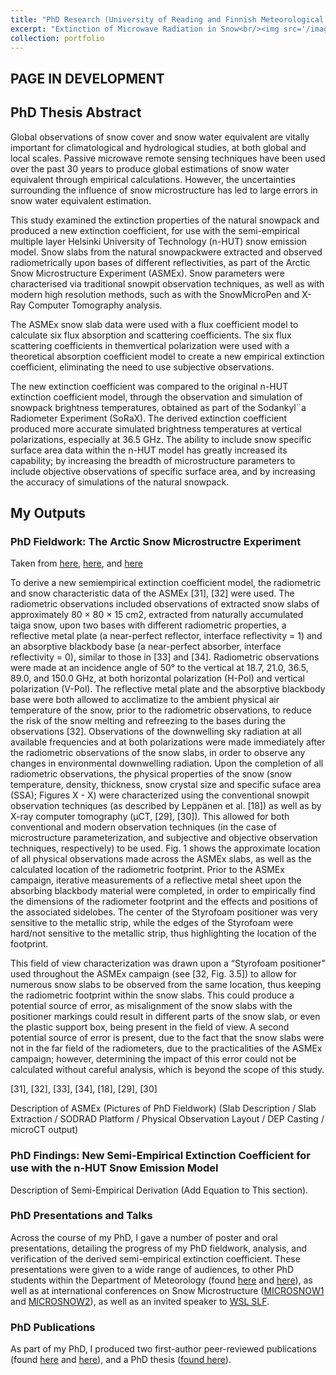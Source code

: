 ```yaml
---
title: "PhD Research (University of Reading and Finnish Meteorological Institute)"
excerpt: "Extinction of Microwave Radiation in Snow<br/><img src='/images/WM_snowslab-border-500x427.png'>"
collection: portfolio
---
```

## PAGE IN DEVELOPMENT


## PhD Thesis Abstract
Global observations of snow cover and snow water equivalent are vitally important
for climatological and hydrological studies, at both global and local scales. Passive microwave remote sensing techniques have been used over the past 30 years to produce global estimations of snow water equivalent through empirical calculations. However, the uncertainties surrounding the influence of snow microstructure has led to large errors in snow water equivalent estimation.

This study examined the extinction properties of the natural snowpack and produced a new extinction coefficient, for use with the semi-empirical multiple layer Helsinki University of Technology (n-HUT) snow emission model. Snow slabs from the natural snowpackwere extracted and observed radiometrically upon bases of different reflectivities, as part of the Arctic Snow Microstructure Experiment (ASMEx). Snow parameters were characterised via traditional snowpit observation techniques, as well as with modern high resolution methods, such as with the SnowMicroPen and X-Ray Computer Tomography analysis.

The ASMEx snow slab data were used with a flux coefficient model to calculate six flux absorption and scattering coefficients. The six flux scattering coefficients in themvertical polarization were used with a theoretical absorption coefficient model to create a new empirical extinction coefficient, eliminating the need to use subjective observations.

The new extinction coefficient was compared to the original n-HUT extinction coefficient model, through the observation and simulation of snowpack brightness temperatures, obtained as part of the Sodankyl¨a Radiometer Experiment (SoRaX). The derived extinction coefficient produced more accurate simulated brightness temperatures at vertical polarizations, especially at 36.5 GHz. The ability to include snow specific surface area data within the n-HUT model has greatly increased its capability; by increasing the breadth of microstructure parameters to include objective observations of specific surface area, and by increasing the accuracy of simulations of the natural snowpack.

## My Outputs

### PhD Fieldwork: The Arctic Snow Microstructre Experiment
Taken from [here](http://willmaslanka.github.io/files/gi-5-85-2016.pdf), [here](http://willmaslanka.github.io/files/TGRS-57-7405-2019.pdf), and [here](http://willmaslanka.github.io/files/18000327_Maslanka_Thesis.pdf)

To derive a new semiempirical extinction coefficient model, the radiometric and snow characteristic data of the ASMEx [31], [32] were used. The radiometric observations included observations of extracted snow slabs of approximately 80 × 80 × 15 cm2, extracted from naturally accumulated taiga snow, upon two bases with different radiometric properties, a reflective metal plate (a near-perfect reflector, interface reflectivity = 1) and an absorptive blackbody base (a near-perfect absorber, interface reflectivity = 0), similar to those in [33] and [34]. Radiometric observations were made at an incidence angle of 50° to the vertical at 18.7, 21.0, 36.5, 89.0, and 150.0 GHz, at both horizontal polarization (H-Pol) and vertical polarization (V-Pol). The reflective metal plate and the absorptive blackbody base were both allowed to acclimatize to the ambient physical air temperature of the snow, prior to the radiometric observations, to reduce the risk of the snow melting and refreezing to the bases during the observations [32]. Observations of the downwelling sky radiation at all available frequencies and at both polarizations were made immediately after the radiometric observations of the snow slabs, in order to observe any changes in environmental downwelling radiation. Upon the completion of all radiometric observations, the physical properties of the snow (snow temperature, density, thickness, snow crystal size and specific suface area (SSA); Figures X - X) were characterized using the conventional snowpit observation techniques (as described by Leppänen et al. [18]) as well as by X-ray computer tomography (μCT, [29], [30]). This allowed for both conventional and modern observation techniques (in the case of microstructure parameterization, and subjective and objective observation techniques, respectively) to be used. Fig. 1 shows the approximate location of all physical observations made across the ASMEx slabs, as well as the calculated location of the radiometric footprint. Prior to the ASMEx campaign, iterative measurements of a reflective metal sheet upon the absorbing blackbody material were completed, in order to empirically find the dimensions of the radiometer footprint and the effects and positions of the associated sidelobes. The center of the Styrofoam positioner was very sensitive to the metallic strip, while the edges of the Styrofoam were hard/not sensitive to the metallic strip, thus highlighting the location of the footprint. 

This field of view characterization was drawn upon a “Styrofoam positioner” used throughout the ASMEx campaign (see [32, Fig. 3.5]) to allow for numerous snow slabs to be observed from the same location, thus keeping the radiometric footprint within the snow slabs. This could produce a potential source of error, as misalignment of the snow slabs with the positioner markings could result in different parts of the snow slab, or even the plastic support box, being present in the field of view. A second potential source of error is present, due to the fact that the snow slabs were not in the far field of the radiometers, due to the practicalities of the ASMEx campaign; however, determining the impact of this error could not be calculated without careful analysis, which is beyond the scope of this study.

[31], [32], [33], [34], [18], [29], [30]




Description of ASMEx (Pictures of PhD Fieldwork)
(Slab Description / Slab Extraction / SODRAD Platform / Physical Observation Layout / DEP Casting / microCT output)

### PhD Findings: New Semi-Empirical Extinction Coefficient for use with the n-HUT Snow Emission Model 

Description of Semi-Empirical Derivation
(Add Equation to This section).


### PhD Presentations and Talks
Across the course of my PhD, I gave a number of poster and oral presentations, detailing the progress of my PhD fieldwork, analysis, and verification of the derived semi-empirical extinction coefficient. These presentations were given to a wide range of audiences, to other PhD students within the Department of Meteorology (found [here](http://willmaslanka.github.io/files/WMaslanka_150924_PosterComp.pdf) and [here](http://willmaslanka.github.io/files/Snow_Obs_150520.pdf)), as well as at international conferences on Snow Microstructure ([MICROSNOW1](http://willmaslanka.github.io/files/MICROSNOW_WM_140723.pdf) and [MICROSNOW2](http://willmaslanka.github.io/files/MicroSnow2_WM_150714.pdf)), as well as an invited speaker to [WSL SLF](http://willmaslanka.github.io/files/Davos_141105.pdf).

### PhD Publications
As part of my PhD, I produced two first-author peer-reviewed publications (found [here](http://willmaslanka.github.io/files/gi-5-85-2016.pdf) and [here](http://willmaslanka.github.io/files/TGRS-57-7405-2019.pdf)), and a PhD thesis ([found here](http://willmaslanka.github.io/files/18000327_Maslanka_Thesis.pdf)).